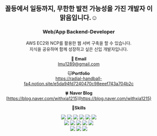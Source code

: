 <div align="center">

## 꼴등에서 일등까지, 무한한 발전 가능성을 가진 개발자 이맑음입니다.☺️
### Web/App **Backend-Developer**
AWS EC2와 NCP를 활용한 웹 서버 구축을 할 수 있습니다.<br>
지식을 공유하며 함께 성장하고 싶은 신입 개발자입니다. <br>
  
📧 **Email** <br>
 [lmu1289@gmail.com](mailto:lmu1289@gmail.com) <br>
  
🐱**Portfolio** <br>
https://radial-handball-fa4.notion.site/e5da94fd7240470c98eeef743a704b2c <br>
  
🍀 **Naver Blog** <br>
[https://blog.naver.com/withxia1215](https://blog.naver.com/withxia1215) <br>
  
💪**Skills**
  
  <img src="https://img.shields.io/badge/C-A8B9CC?style=flat-square&logo=C&logoColor=white"/>
  <img src="https://img.shields.io/badge/C++-00599C?style=flat-square&logo=C++&logoColor=white"/>
  <img src="https://img.shields.io/badge/Python-3776AB?style=flat-square&logo=Python&logoColor=white"/>
  <img src="https://img.shields.io/badge/Java-007396?style=flat-square&logo=Java&logoColor=white"/>
  <img src="https://img.shields.io/badge/Kotlin-0095D5?style=flat-square&logo=Kotlin&logoColor=white"/>
  <img src="https://img.shields.io/badge/HTML5-E34F26?style=flat-square&logo=HTML5&logoColor=white"/> <br>
  
  <img src="https://img.shields.io/badge/Amazon AWS-232F3E?style=flat-square&logo=Amazon AWS&logoColor=white"/>
  <img src="https://img.shields.io/badge/Firebase-FFCA28?style=flat-square&logo=Firebase&logoColor=white"/>
  <img src="https://img.shields.io/badge/Spring-6DB33F?style=flat-square&logo=Spring&logoColor=white"/>
  <img src="https://img.shields.io/badge/Django-092E20?style=flat-square&logo=Django&logoColor=white"/>
  <img src="https://img.shields.io/badge/Node.js-339933?style=flat-square&logo=Node.js&logoColor=white"/> 
  <br>
  
  <img src="https://img.shields.io/badge/Visual Studio Code-007ACC?style=flat-square&logo=Visual Studio Code&logoColor=white"/>
  <img src="https://img.shields.io/badge/IntelliJ IDEA-000000?style=flat-square&logo=IntelliJ IDEA&logoColor=white"/>
  <img src="https://img.shields.io/badge/Android Studio-3DDC84?style=flat-square&logo=Android Studio&logoColor=white"/>
  
  
  
  
  
  
  
  
</div>
